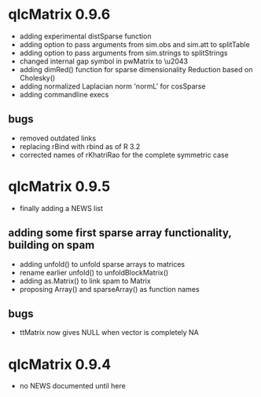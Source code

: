 # qlcMatrix 0.9.6

* adding experimental distSparse function
* adding option to pass arguments from sim.obs and sim.att to splitTable
* adding option to pass arguments from sim.strings to splitStrings
* changed internal gap symbol in pwMatrix to \u2043
* adding dimRed() function for sparse dimensionality Reduction based on Cholesky()
* adding normalized Laplacian norm 'normL' for cosSparse
* adding commandline execs

## bugs
* removed outdated links
* replacing rBind with rbind as of R 3.2
* corrected names of rKhatriRao for the complete symmetric case

# qlcMatrix 0.9.5
* finally adding a NEWS list

## adding some first sparse array functionality, building on spam
* adding unfold() to unfold sparse arrays to matrices
* rename earlier unfold() to unfoldBlockMatrix()
* adding as.Matrix() to link spam to Matrix
* proposing Array() and sparseArray() as function names

## bugs
* ttMatrix now gives NULL when vector is completely NA

# qlcMatrix 0.9.4

* no NEWS documented until here